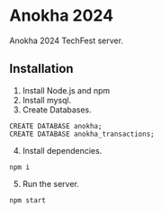 # Anokha 2024

Anokha 2024 TechFest server.

## Installation

1. Install Node.js and npm
2. Install mysql.
3. Create Databases.

```
CREATE DATABASE anokha;
CREATE DATABASE anokha_transactions;
```

4. Install dependencies.

```
npm i
```

5. Run the server.

```
npm start
```
